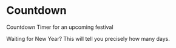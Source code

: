 # Countdown
Countdown Timer for an upcoming festival

Waiting for New Year? This will tell you precisely how many days.
